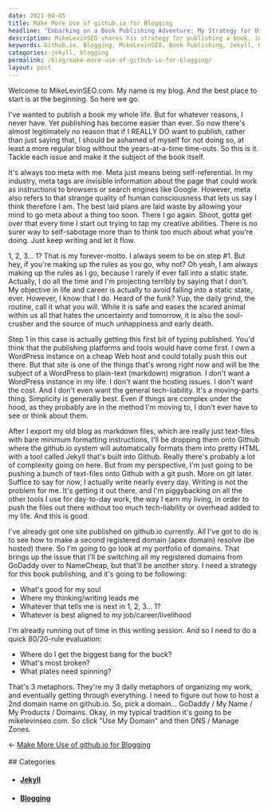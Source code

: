 ```yaml
---
date: 2021-08-05
title: Make More Use of github.io for Blogging
headline: "Embarking on a Book Publishing Adventure: My Strategy for Using github.io and Jekyll"
description: MikeLevinSEO shares his strategy for publishing a book, including his plan to use Jekyll and switch his domains from GoDaddy to NameCheap. He explains how he prioritizes his work using three metaphors, and shares his plan to use mikelevinseo.com as his domain name. Follow MikeLevinSEO's journey as he embarks on his book publishing adventure!
keywords: Github.io, Blogging, MikeLevinSEO, Book Publishing, Jekyll, GoDaddy, NameCheap, Prioritizing, Domain Name, DNS Zones
categories: jekyll, blogging
permalink: /blog/make-more-use-of-github-io-for-blogging/
layout: post
---
```



Welcome to MikeLevinSEO.com. My name is my blog. And the best place to start is
at the beginning. So here we go.

I've wanted to publish a book my whole life. But for whatever reasons, I never
have. Yet publishing has become easier than ever. So now there's almost
legitimately no reason that if I REALLY DO want to publish, rather than just
saying that, I should be ashamed of myself for not doing so, at least a more
regular blog without the years-at-a-time time-outs. So this is it. Tackle each
issue and make it the subject of the book itself.

It's always too meta with me. Meta just means being self-referential. In my
industry, meta tags are invisible information about the page that could work as
instructions to browsers or search engines like Google. However, meta also
refers to that strange quality of human consciousness that lets us say I think
therefore I am. The best laid plans are laid waste by allowing your mind to go
meta about a thing too soon. There I go again. Shoot, gotta get over that every
time I start out trying to tap my creative abilities. There is no surer way to
self-sabotage more than to think too much about what you're doing. Just keep
writing and let it flow.

1, 2, 3... 1? That is my forever-motto. I always seem to be on step #1. But
hey, if you're making up the rules as you go, why not? Oh yeah, I am always
making up the rules as I go, because I rarely if ever fall into a static state.
Actually, I do all the time and I'm projecting terribly by saying that I don't.
My objective in life and career is actually to avoid falling into a static
state, ever. However, I know that I do. Heard of the funk? Yup, the daily
grind, the routine, call it what you will. While it is safe and eases the
scared animal within us all that hates the uncertainty and tomorrow, it is also
the soul-crusher and the source of much unhappiness and early death.

Step 1 in this case is actually getting this first bit of typing published.
You'd think that the publishing platforms and tools would have come first. I
own a WordPress instance on a cheap Web host and could totally push this out
there. But that site is one of the things that's wrong right now and will be
the subject of a WordPress to plain-text (markdown) migration. I don't want a
WordPress instance in my life. I don't want the hosting issues. I don't want
the cost. And I don't even want the general tech-liability. It's a moving-parts
thing. Simplicity is generally best. Even if things are complex under the hood,
as they probably are in the method I'm moving to, I don't ever have to see or
think about them.

After I export my old blog as markdown files, which are really just text-files
with bare minimum formatting instructions, I'll be dropping them onto Github
where the github.io system will automatically formats them into pretty HTML
with a tool called Jekyll that's built into Github. Really there's probably a
lot of complexity going on here. But from my perspective, I'm just going to be
pushing a bunch of text-files onto Github with a git push. More on git later.
Suffice to say for now, I actually write nearly every day. Writing is not the
problem for me. It's getting it out there, and I'm piggybacking on all the
other tools I use for day-to-day work, the way I earn my living, in order to
push the files out there without too much tech-liability or overhead added to
my life. And this is good.

I've already got one site published on github.io currently. All I've got to do
is to see how to make a second registered domain (apex domain) resolve (be
hosted) there. So I'm going to go look at my portfolio of domains. That brings
up the issue that I'll be switching all my registered domains from GoDaddy over
to NameCheap, but that'll be another story. I need a strategy for this book
publishing, and it's going to be following:

- What's good for my soul
- Where my thinking/writing leads me
- Whatever that tells me is next in 1, 2, 3... 1?
- Whatever is best aligned to my job/career/livelihood

I'm already running out of time in this writing session. And so I need to do a
quick 80/20-rule evaluation:

- Where do I get the biggest bang for the buck?
- What's most broken?
- What plates need spinning?

That's 3 metaphors. They're my 3 daily metaphors of organizing my work, and
eventually getting through everything. I need to figure out how to host a 2nd
domain name on github.io. So, pick a domain... GoDaddy / My Name / My Products
/ Domains.  Okay, in my typical tradition it's going to be mikelevinseo.com. So
click "Use My Domain" and then DNS / Manage Zones.

<div class="post-nav"><div class="post-nav-prev"><span class="arrow">&larr;&nbsp;</span><a href="make-more-use-of-github-io-for-blogging">Make More Use of github.io for Blogging</a></div><div class="post-nav-next"><span class="arrow">&nbsp;</span></div></div>
## Categories

<ul>
<li><h4><a href='/jekyll/'>Jekyll</a></h4></li>
<li><h4><a href='/blogging/'>Blogging</a></h4></li></ul>